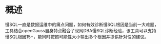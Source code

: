 # 概述<a name="ZH-CN_TOPIC_0000001196145060"></a>

慢SQL一直是数据运维中的痛点问题，如何有效诊断慢SQL根因是当前一大难题，工具结合openGauss自身特点融合了现网DBA慢SQL诊断经验，该工具可以支持慢SQL根因15+，能同时按照可能性大小输出多个根因并提供针对性的建议。

